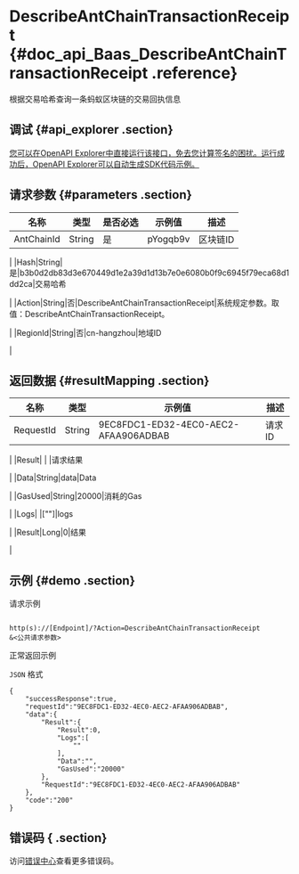 # DescribeAntChainTransactionReceipt {#doc_api_Baas_DescribeAntChainTransactionReceipt .reference}

根据交易哈希查询一条蚂蚁区块链的交易回执信息

## 调试 {#api_explorer .section}

[您可以在OpenAPI Explorer中直接运行该接口，免去您计算签名的困扰。运行成功后，OpenAPI Explorer可以自动生成SDK代码示例。](https://api.aliyun.com/#product=Baas&api=DescribeAntChainTransactionReceipt&type=RPC&version=2018-12-21)

## 请求参数 {#parameters .section}

|名称|类型|是否必选|示例值|描述|
|--|--|----|---|--|
|AntChainId|String|是|pYogqb9v|区块链ID

 |
|Hash|String|是|b3b0d2db83d3e670449d1e2a39d1d13b7e0e6080b0f9c6945f79eca68d1dd2ca|交易哈希

 |
|Action|String|否|DescribeAntChainTransactionReceipt|系统规定参数。取值：DescribeAntChainTransactionReceipt。

 |
|RegionId|String|否|cn-hangzhou|地域ID

 |

## 返回数据 {#resultMapping .section}

|名称|类型|示例值|描述|
|--|--|---|--|
|RequestId|String|9EC8FDC1-ED32-4EC0-AEC2-AFAA906ADBAB|请求ID

 |
|Result| | |请求结果

 |
|Data|String|data|Data

 |
|GasUsed|String|20000|消耗的Gas

 |
|Logs| |\[""\]|logs

 |
|Result|Long|0|结果

 |

## 示例 {#demo .section}

请求示例

``` {#request_demo}

http(s)://[Endpoint]/?Action=DescribeAntChainTransactionReceipt
&<公共请求参数>

```

正常返回示例

`JSON` 格式

``` {#json_return_success_demo}
{
	"successResponse":true,
	"requestId":"9EC8FDC1-ED32-4EC0-AEC2-AFAA906ADBAB",
	"data":{
		"Result":{
			"Result":0,
			"Logs":[
				""
			],
			"Data":"",
			"GasUsed":"20000"
		},
		"RequestId":"9EC8FDC1-ED32-4EC0-AEC2-AFAA906ADBAB"
	},
	"code":"200"
}
```

## 错误码 { .section}

访问[错误中心](https://error-center.aliyun.com/status/product/Baas)查看更多错误码。


